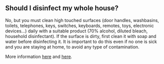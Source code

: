 ## Should I disinfect my whole house?

No, but you must clean high touched surfaces (door handles, washbasins, toilets, telephones, keys, switches, keyboards, remotes, toys, electronic devices...) daily with a suitable product (70% alcohol, diluted bleach, household disinfectant).
If the surface is dirty, first clean it with soap and water before disinfecting it.
It is important to do this even if no one is sick and you are staying at home, to avoid any type of contamination.

More information [here](https://www.canada.ca/en/public-health/services/diseases/2019-novel-coronavirus-infection/prevention-risks.html) and [here](https://www.cdc.gov/coronavirus/2019-ncov/prepare/prevention.html).
